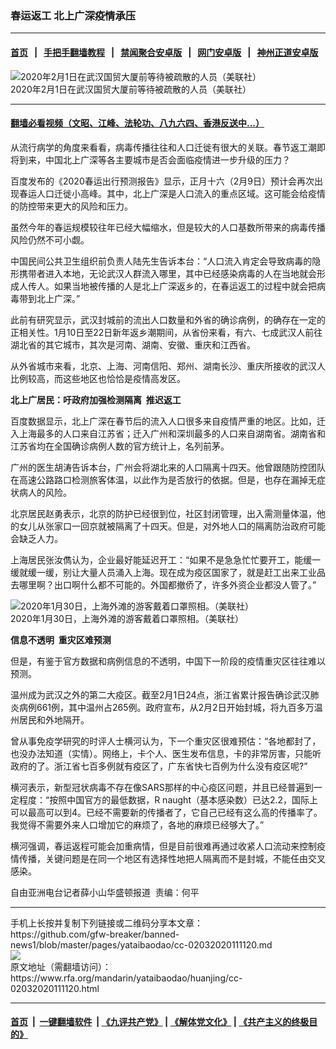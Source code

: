 ### 春运返工  北上广深疫情承压
------------------------

#### [首页](https://github.com/gfw-breaker/banned-news1/blob/master/README.md) &nbsp;&nbsp;|&nbsp;&nbsp; [手把手翻墙教程](https://github.com/gfw-breaker/guides/wiki) &nbsp;&nbsp;|&nbsp;&nbsp; [禁闻聚合安卓版](https://github.com/gfw-breaker/bn-android) &nbsp;&nbsp;|&nbsp;&nbsp; [网门安卓版](https://github.com/oGate2/oGate) &nbsp;&nbsp;|&nbsp;&nbsp; [神州正道安卓版](https://github.com/SzzdOgate/update) 



<div id="headerimg">
 <img alt="2020年2月1日在武汉国贸大厦前等待被疏散的人员（美联社）" src="https://www.rfa.org/mandarin/yataibaodao/huanjing/cc-02032020111120.html/0203y.jpg/@@images/1d555581-605f-454c-bf17-701b4af61657.jpeg" title="2020年2月1日在武汉国贸大厦前等待被疏散的人员（美联社）"/>
 <div id="headerimgcontents">
  <div id="headerimgcaption">
   <span>
    2020年2月1日在武汉国贸大厦前等待被疏散的人员（美联社）
   </span>
   <!-- zoomattribute -->
  </div>
  <!-- headerimgcaption -->
 </div>
 <!-- headerimagecontents -->
</div>

<hr/>


#### [翻墙必看视频（文昭、江峰、法轮功、八九六四、香港反送中...）](http://167.172.214.107/home.html)

<div id="storytext">
 <div>
  <div class="slot_header">
  </div>
 </div>
 <p>
  从流行病学的角度来看看，病毒传播往往和人口迁徙有很大的关联。春节返工潮即将到来，中国北上广深等各主要城市是否会面临疫情进一步升级的压力？
 </p>
 <p>
  百度发布的《2020春运出行预测报告》显示，正月十六（2月9日）预计会再次出现春运人口迁徙小高峰。其中，北上广深是人口流入的重点区域。这可能会给疫情的防控带来更大的风险和压力。
 </p>
 <p>
  虽然今年的春运规模较往年已经大幅缩水，但是较大的人口基数所带来的病毒传播风险仍然不可小觑。
 </p>
 <p>
  中国民间公共卫生组织前负责人陆先生告诉本台：“人口流入肯定会导致病毒的隐形携带者进入本地，无论武汉人群流入哪里，其中已经感染病毒的人在当地就会形成人传人。如果当地被传播的人是北上广深返乡的，在春运返工的过程中就会把病毒带到北上广深。”
 </p>
 <p>
  此前有研究显示，武汉封城前的流出人口数量和外省的确诊病例，的确存在一定的正相关性。1月10日至22日新年返乡潮期间，从省份来看，有六、七成武汉人前往湖北省的其它城市，其次是河南、湖南、安徽、重庆和江西省。
 </p>
 <p>
  从外省城市来看，北京、上海、河南信阳、郑州、湖南长沙、重庆所接收的武汉人比例较高，而这些地区也恰恰是疫情高发区。
 </p>
 <p>
 </p>
 <p>
 </p>
 <p>
  <b>
   北上广居民：吁政府加强检测隔离  推迟返工
  </b>
 </p>
 <p>
  百度数据显示，北上广深在春节后的流入人口很多来自疫情严重的地区。比如，迁入上海最多的人口来自江苏省；迁入广州和深圳最多的人口来自湖南省。湖南省和江苏省均在全国确诊病例人数的官方统计上，名列前茅。
 </p>
 <p>
  广州的医生胡涛告诉本台，广州会将湖北来的人口隔离十四天。他曾跟随防控团队在高速公路路口检测旅客体温，以此作为是否放行的依据。但是，也存在漏掉无症状病人的风险。
 </p>
 <p>
  北京居民赵勇表示，北京的防护已经很到位，社区封闭管理，出入需测量体温，他的女儿从张家口一回京就被隔离了十四天。但是，对外地人口的隔离防治政府可能会缺乏人力。
 </p>
 <p>
  上海居民张汝儁认为，企业最好能延迟开工：“如果不是急急忙忙要开工，能缓一缓就缓一缓，别让大量人员涌入上海。现在成为疫区国家了，就是赶工出来工业品去哪里啊？出口啊什么都不可能的。外国都撤侨了，许多外资企业都没人管了。”
 </p>
 <p>
  <div class="image-inline captioned" style="width:1500px;">
   <div style="width:1500px;">
    <img alt="2020年1月30日，上海外滩的游客戴着口罩照相。（美联社）" src="https://www.rfa.org/mandarin/yataibaodao/huanjing/cc-02032020111120.html/0130x.jpg" title="2020年1月30日，上海外滩的游客戴着口罩照相。（美联社）"/>
   </div>
   <div class="image-caption">
    <span style="width:1500px;">
     2020年1月30日，上海外滩的游客戴着口罩照相。（美联社）
    </span>
    <span class="copyright">
    </span>
   </div>
  </div>
 </p>
 <p>
  <b>
   信息不透明  重灾区难预测
  </b>
 </p>
 <p>
  但是，有鉴于官方数据和病例信息的不透明，中国下一阶段的疫情重灾区往往难以预测。
 </p>
 <p>
  温州成为武汉之外的第二大疫区。截至2月1日24点，浙江省累计报告确诊武汉肺炎病例661例，其中温州占265例。政府宣布，从2月2日开始封城，将九百多万温州居民和外地隔开。
 </p>
 <p>
  曾从事免疫学研究的时评人士横河认为，下一个重灾区很难预估：“各地都封了，也没办法知道（实情）。网络上，卡个人、医生发布信息，卡的非常厉害，只能听政府的了。浙江省七百多例就有疫区了，广东省快七百例为什么没有疫区呢?”
 </p>
 <p>
  横河表示，新型冠状病毒不存在像SARS那样的中心疫区问题，并且已经普遍到一定程度：“按照中国官方的最低数据，R naught（基本感染数）已达2.2，国际上可以最高可以到4。已经不需要新的传播者了，它自己已经有这么高的传播率了。我觉得不需要外来人口增加它的麻烦了，各地的麻烦已经够大了。”
 </p>
 <p>
  横河强调，春运返程可能会加重病情，但是目前很难再通过收紧人口流动来控制疫情传播，关键问题是在同一个地区有选择性地把人隔离而不是封城，不能任由交叉感染。
 </p>
 <p>
 </p>
 <p>
  自由亚洲电台记者薛小山华盛顿报道  责编：何平
 </p>
</div>

<hr/>
手机上长按并复制下列链接或二维码分享本文章：<br/>
https://github.com/gfw-breaker/banned-news1/blob/master/pages/yataibaodao/cc-02032020111120.md <br/>
<a href='https://github.com/gfw-breaker/banned-news1/blob/master/pages/yataibaodao/cc-02032020111120.md'><img src='https://github.com/gfw-breaker/banned-news1/blob/master/pages/yataibaodao/cc-02032020111120.md.png'/></a> <br/>
原文地址（需翻墙访问）：https://www.rfa.org/mandarin/yataibaodao/huanjing/cc-02032020111120.html


------------------------
#### [首页](https://github.com/gfw-breaker/banned-news1/blob/master/README.md) &nbsp;|&nbsp; [一键翻墙软件](https://github.com/gfw-breaker/nogfw/blob/master/README.md) &nbsp;| [《九评共产党》](https://github.com/gfw-breaker/9ping.md/blob/master/README.md#九评之一评共产党是什么) | [《解体党文化》](https://github.com/gfw-breaker/jtdwh.md/blob/master/README.md) | [《共产主义的终极目的》](https://github.com/gfw-breaker/gczydzjmd.md/blob/master/README.md)


<img src='http://gfw-breaker.win/banned-news/pages/yataibaodao/cc-02032020111120.md' width='0px' height='0px'/>